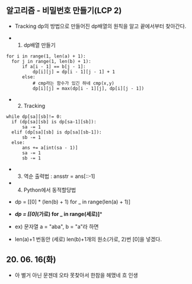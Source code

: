 ## 알고리즘 - 비밀번호 만들기(LCP 2)
 
 - Tracking dp의 방법으로 만들어진 dp배열의 원칙을 알고 끝에서부터 찾아간다.

 + 1. dp배열 만들기
 
  ```
  for i in range(1, len(a) + 1):
    for j in range(1, len(b) + 1):
        if a[i - 1] == b[j - 1]:
            dp[i][j] = dp[i - 1][j - 1] + 1
        else:
            # cmp라는 함수가 있긴 하네 cmp(x,y)
            dp[i][j] = max(dp[i - 1][j], dp[i][j - 1])
  ```

 + 2. Tracking

  ```
  while dp[sa][sb]!= 0:
    if (dp[sa][sb] is dp[sa-1][sb]):
        sa -= 1
    elif (dp[sa][sb] is dp[sa][sb-1]):
        sb -= 1
    else:
        ans += a[int(sa - 1)]
        sa -= 1
        sb -= 1
  ```

+ 3. 역순 출력법 : ansstr = ans[::-1]

+ 4. Python에서 동적할당법

 - dp = [[0] * (len(b) + 1) for _ in range(len(a) + 1)]
 - ***dp = [[0]*(가로) for _ in range(세로)]***

 - ex) 문자열 a = "aba", b = "a"라 하면
 - len(a)+1 번동안 (세로) len(b)+1개의 원소(가로, 2)번 [0]을 넣겠다.

## 20. 06. 16(화)
 - 아 별거 아닌 문젠데 오타 못찾아서 한참을 헤맸네 흐 인생